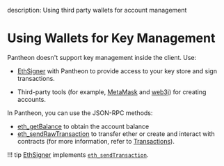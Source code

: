 description: Using third party wallets for account management
<!--- END of page meta data -->

# Using Wallets for Key Management

Pantheon doesn't support key management inside the client. Use:

* [EthSigner](http://docs.ethsigner.pegasys.tech/en/latest/) with Pantheon to provide access to your key store and sign transactions.  

* Third-party tools (for example, [MetaMask](https://metamask.io/) and [web3j](https://web3j.io/)) for creating accounts. 

In Pantheon, you can use the JSON-RPC methods:

 * [eth_getBalance](../Reference/JSON-RPC-API-Methods.md#eth_getbalance) to obtain the account balance
 * [eth_sendRawTransaction](../Reference/JSON-RPC-API-Methods.md#eth_sendrawtransaction) to transfer ether or create and interact with contracts (for more information, refer to [Transactions](Transactions/Transactions.md#transactions)).  
 
!!! tip 
    [EthSigner](http://docs.ethsigner.pegasys.tech/en/latest/) implements [`eth_sendTransaction`](http://docs.ethsigner.pegasys.tech/en/latest/Using-EthSigner#eth_sendTransaction).
